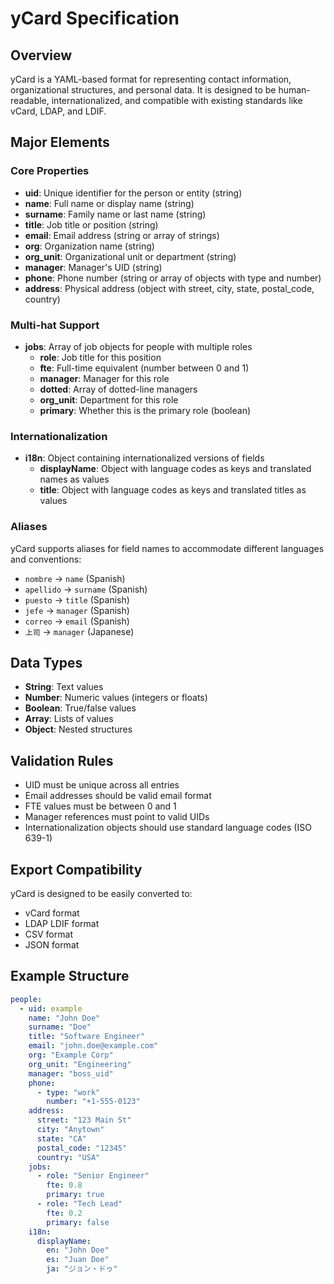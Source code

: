 # yCard Specification

## Overview

yCard is a YAML-based format for representing contact information, organizational structures, and personal data. It is designed to be human-readable, internationalized, and compatible with existing standards like vCard, LDAP, and LDIF.

## Major Elements

### Core Properties

- **uid**: Unique identifier for the person or entity (string)
- **name**: Full name or display name (string)
- **surname**: Family name or last name (string)
- **title**: Job title or position (string)
- **email**: Email address (string or array of strings)
- **org**: Organization name (string)
- **org_unit**: Organizational unit or department (string)
- **manager**: Manager's UID (string)
- **phone**: Phone number (string or array of objects with type and number)
- **address**: Physical address (object with street, city, state, postal_code, country)

### Multi-hat Support

- **jobs**: Array of job objects for people with multiple roles
  - **role**: Job title for this position
  - **fte**: Full-time equivalent (number between 0 and 1)
  - **manager**: Manager for this role
  - **dotted**: Array of dotted-line managers
  - **org_unit**: Department for this role
  - **primary**: Whether this is the primary role (boolean)

### Internationalization

- **i18n**: Object containing internationalized versions of fields
  - **displayName**: Object with language codes as keys and translated names as values
  - **title**: Object with language codes as keys and translated titles as values

### Aliases

yCard supports aliases for field names to accommodate different languages and conventions:
- `nombre` → `name` (Spanish)
- `apellido` → `surname` (Spanish)
- `puesto` → `title` (Spanish)
- `jefe` → `manager` (Spanish)
- `correo` → `email` (Spanish)
- `上司` → `manager` (Japanese)

## Data Types

- **String**: Text values
- **Number**: Numeric values (integers or floats)
- **Boolean**: True/false values
- **Array**: Lists of values
- **Object**: Nested structures

## Validation Rules

- UID must be unique across all entries
- Email addresses should be valid email format
- FTE values must be between 0 and 1
- Manager references must point to valid UIDs
- Internationalization objects should use standard language codes (ISO 639-1)

## Export Compatibility

yCard is designed to be easily converted to:
- vCard format
- LDAP LDIF format
- CSV format
- JSON format

## Example Structure

```yaml
people:
  - uid: example
    name: "John Doe"
    surname: "Doe"
    title: "Software Engineer"
    email: "john.doe@example.com"
    org: "Example Corp"
    org_unit: "Engineering"
    manager: "boss_uid"
    phone:
      - type: "work"
        number: "+1-555-0123"
    address:
      street: "123 Main St"
      city: "Anytown"
      state: "CA"
      postal_code: "12345"
      country: "USA"
    jobs:
      - role: "Senior Engineer"
        fte: 0.8
        primary: true
      - role: "Tech Lead"
        fte: 0.2
        primary: false
    i18n:
      displayName:
        en: "John Doe"
        es: "Juan Doe"
        ja: "ジョン・ドゥ"
```
